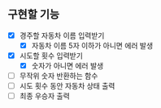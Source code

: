 ## 구현할 기능

- [x] 경주할 자동차 이름 입력받기
  - [x] 자동차 이름 5자 이하가 아니면 에러 발생
- [x] 시도할 횟수 입력받기
  - [x] 숫자가 아니면 에러 발생
- [ ] 무작위 숫자 반환하는 함수
- [ ] 시도 횟수 동안 자동차 상태 출력
- [ ] 최종 우승자 출력
